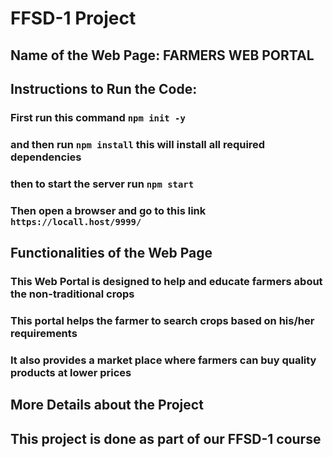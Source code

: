 # FFSD-1 Project

## Name of the Web Page: FARMERS WEB PORTAL

## Instructions to Run the Code: 

### First run this command ```npm init -y```
### and then run ```npm install``` this will install all required dependencies
### then to start the server run ```npm start```

### Then open a browser and go to this link ```https://locall.host/9999/``` 


## Functionalities of the Web Page

### This Web Portal is designed to help and educate farmers about the non-traditional crops
### This portal helps the farmer to search crops based on his/her requirements
### It also provides a market place where farmers can buy quality products at lower prices


## More Details about the Project

## This project is done as part of our FFSD-1 course
